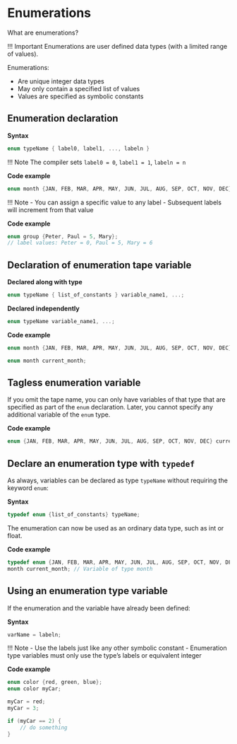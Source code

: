 # Enumerations

What are enumerations?

!!! Important
    Enumerations are user defined data types (with a limited range of values).

Enumerations:

- Are unique integer data types
- May only contain a specified list of values
- Values are specified as symbolic constants

## Enumeration declaration

**Syntax**

```c
enum typeName { label0, label1, ..., labeln }
```

!!! Note
    The compiler sets `label0 = 0`, `label1 = 1`, `labeln = n`

**Code example**

```c
enum month {JAN, FEB, MAR, APR, MAY, JUN, JUL, AUG, SEP, OCT, NOV, DEC};
```

!!! Note
    - You can assign a specific value to any label
    - Subsequent labels will increment from that value

**Code example**

```c
enum group {Peter, Paul = 5, Mary};
// label values: Peter = 0, Paul = 5, Mary = 6
```

## Declaration of enumeration tape variable

**Declared along with type**

```c
enum typeName { list_of_constants } variable_name1, ...;
```

**Declared independently**

```c
enum typeName variable_name1, ...;
```

**Code example**

```c
enum month {JAN, FEB, MAR, APR, MAY, JUN, JUL, AUG, SEP, OCT, NOV, DEC} current_month;

enum month current_month;
```

## Tagless enumeration variable

If you omit the tape name, you can only have variables of that type that are specified as part of the `enum`
declaration. Later, you cannot specify any additional variable of the `enum` type.  

**Code example**

```c
enum {JAN, FEB, MAR, APR, MAY, JUN, JUL, AUG, SEP, OCT, NOV, DEC} current_month;
```

## Declare an enumeration type with `typedef`

As always, variables can be declared as type `typeName` without requiring the keyword `enum`:

**Syntax**

```c
typedef enum {list_of_constants} typeName;
```

The enumeration can now be used as an ordinary data type, such as int or float.

**Code example**

```c
typedef enum {JAN, FEB, MAR, APR, MAY, JUN, JUL, AUG, SEP, OCT, NOV, DEC} month;
month current_month; // Variable of type month
```

## Using an enumeration type variable

If the enumeration and the variable have already been defined:

**Syntax**

```c
varName = labeln;
```

!!! Note
    - Use the labels just like any other symbolic constant
    - Enumeration type variables must only use the type’s labels or equivalent integer

**Code example**

```c
enum color {red, green, blue};
enum color myCar;

myCar = red;
myCar = 3;

if (myCar == 2) {
    // do something
}
```
